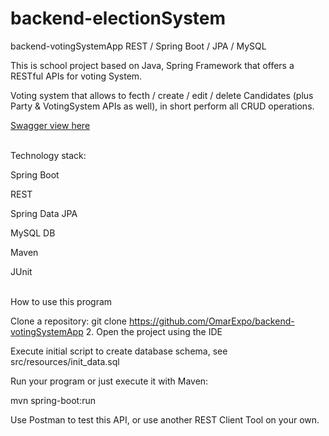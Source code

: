 # backend-electionSystem


backend-votingSystemApp
REST / Spring Boot / JPA / MySQL

This is school project based on Java, Spring Framework that offers a RESTful APIs for voting System.

Voting system that allows to fecth / create / edit / delete Candidates (plus Party & VotingSystem APIs as well), in short perform all CRUD operations.

<a href="https://github.com/OmarExpo/backend-electionSystem/blob/main/swagger.jpg">Swagger view here</a> 

<br/>
Technology stack:

Spring Boot 

REST 

Spring Data JPA 

MySQL DB 

Maven 

JUnit

<br/>
How to use this program
<br/>

Clone a repository: git clone https://github.com/OmarExpo/backend-votingSystemApp 2. Open the project using the IDE

Execute initial script to create database schema, see src/resources/init_data.sql

Run your program or just execute it with Maven:

mvn spring-boot:run

Use Postman to test this API, or use another REST Client Tool on your own.
